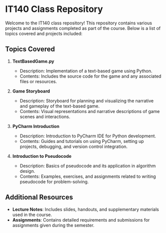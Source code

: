 # IT140 Class Repository

Welcome to the IT140 class repository! This repository contains various projects and assignments completed as part of the course. Below is a list of topics covered and projects included:

## Topics Covered

1. **TextBasedGame.py**
   - Description: Implementation of a text-based game using Python.
   - Contents: Includes the source code for the game and any associated files or resources.

2. **Game Storyboard**
   - Description: Storyboard for planning and visualizing the narrative and gameplay of the text-based game.
   - Contents: Visual representations and narrative descriptions of game scenes and interactions.

3. **PyCharm Introduction**
   - Description: Introduction to PyCharm IDE for Python development.
   - Contents: Guides and tutorials on using PyCharm, setting up projects, debugging, and version control integration.

4. **Introduction to Pseudocode**
   - Description: Basics of pseudocode and its application in algorithm design.
   - Contents: Examples, exercises, and assignments related to writing pseudocode for problem-solving.

## Additional Resources

- **Lecture Notes**: Includes slides, handouts, and supplementary materials used in the course.
- **Assignments**: Contains detailed requirements and submissions for assignments given during the semester.

